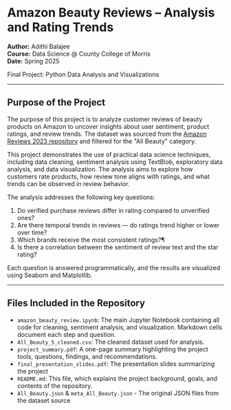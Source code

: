 # Amazon Beauty Reviews – Analysis and Rating Trends

**Author:** Adithi Balajee  
**Course:** Data Science @ County College of Morris  
**Date:** Spring 2025 

Final Project: Python Data Analysis and Visualizations

---

## Purpose of the Project

The purpose of this project is to analyze customer reviews of beauty products on Amazon to uncover insights about user sentiment, product ratings, and review trends. The dataset was sourced from the [Amazon Reviews 2023 repository](https://amazon-reviews-2023.github.io/) and filtered for the "All Beauty" category.

This project demonstrates the use of practical data science techniques, including data cleaning, sentiment analysis using TextBlob, exploratory data analysis, and data visualization. The analysis aims to explore how customers rate products, how review tone aligns with ratings, and what trends can be observed in review behavior.

The analysis addresses the following key questions:

1. Do verified purchase reviews differ in rating compared to unverified ones?
2. Are there temporal trends in reviews — do ratings trend higher or lower over time?
3. Which brands receive the most consistent ratings?¶
4. Is there a correlation between the sentiment of review text and the star rating?

Each question is answered programmatically, and the results are visualized using Seaborn and Matplotlib.

---

## Files Included in the Repository

- `amazon_beauty_review.ipynb`: The main Jupyter Notebook containing all code for cleaning, sentiment analysis, and visualization. Markdown cells document each step and question.
- `All_Beauty_5_cleaned.csv`: The cleaned dataset used for analysis.
- `project_summary.pdf`: A one-page summary highlighting the project tools, questions, findings, and recommendations.
- `final_presentation_slides.pdf`: The presentation slides summarizing the project
- `README.md`: This file, which explains the project background, goals, and contents of the repository.
- `All_Beauty.json` & `meta_All_Beauty.json` - The original JSON files from the dataset source
